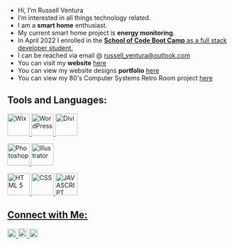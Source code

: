 - Hi, I’m Russell Ventura
- I’m interested in all things technology related.
- I am a <strong>smart home</strong> enthusiast.
- My current smart home project is <strong>energy monitoring</strong>.
- In April 2022 I enrolled in the <a href="https://retro.russellventura.co.uk/"><strong>School of Code Boot Camp</strong> as a full stack developer student. </a>
- I can be reached via email @ russell_ventura@outlook.com 
- You can visit my <strong>website</strong> <a href="https://russellventura.co.uk">here</a>
- You can view my website designs <strong>portfolio</strong> <a href="https://rvdms-pf.demonstration.website">here</a>
- You can view my 80's Computer Systems Retro Room project <a href="https://retro.russellventura.co.uk/">here</a>

<!---
russellventura/russellventura is a ✨ special ✨ repository because its `README.md` (this file) appears on your GitHub profile.
You can click the Preview link to take a look at your changes.
--->
<h2>Tools and Languages:</H2>
<div>
  
  <a href="https://www.wix.com/"> <img alt="Wix" src="https://russellventura.co.uk/wp-content/uploads/2017/03/wix-icon.png" width="50" height="50">
  <a href="https://www.wordpress.com/"> <img alt="WordPress" src="https://russellventura.co.uk/wp-content/uploads/2017/03/wordpress.png" width="50" height="50">
  <a href="https://www.elegantthemes.com/"> <img alt="Divi" src="https://russellventura.co.uk/wp-content/uploads/2019/12/Divi4.png" width="50" height="50">
   
  <a href="https://www.adobe.com/uk/products/photoshop.html"> <img alt="Photoshop" src="https://russellventura.co.uk/wp-content/uploads/2017/03/ps.jpg" width="50" height="50">
  <a href="https://www.adobe.com/uk/products/illustrator.html"> <img alt="Illustrator" src="https://russellventura.co.uk/wp-content/uploads/2017/03/ai.jpg" width="50" height="50">
    
  <a href="https://en.wikipedia.org/wiki/HTML5"> <img alt="HTML 5" src="https://upload.wikimedia.org/wikipedia/commons/thumb/6/61/HTML5_logo_and_wordmark.svg/130px-HTML5_logo_and_wordmark.svg.png" width="50" height="50">
  <a href="https://en.wikipedia.org/wiki/CSS"> <img alt="CSS" src="https://upload.wikimedia.org/wikipedia/commons/thumb/d/d5/CSS3_logo_and_wordmark.svg/120px-CSS3_logo_and_wordmark.svg.png" width="50" height="50">
  <a href="https://en.wikipedia.org/wiki/JavaScript"> <img alt="JAVASCRIPT" src="https://upload.wikimedia.org/wikipedia/commons/7/73/Javascript-736400_960_720.png" width="50" height="50">
  
</div>
    
<h2>Connect with Me:</H2>
<div>
  <a href="https://www.facebook.com/russellventura2013"> <img alt="Facebook" src="https://russellventura.co.uk/wp-content/uploads/2017/03/facebook.png" width="20" height="20"> <a href="https://twitter.com/russ_ventura"> <img alt="Twitter" src="https://russellventura.co.uk/wp-content/uploads/2017/03/twitter.png" width="21" height="21"> <a href="https://www.linkedin.com/in/russellventura"> <img alt="LinkedIn" src="https://russellventura.co.uk/wp-content/uploads/2017/03/linkedin.png" width="20" height="20"></div>
